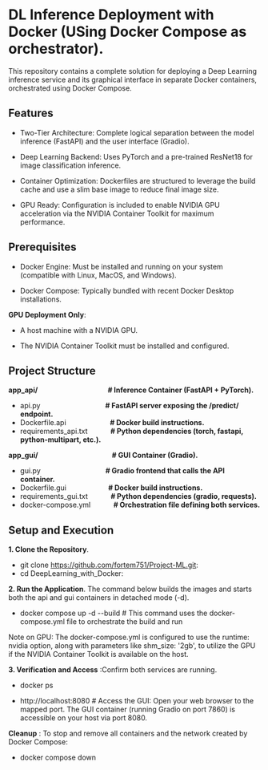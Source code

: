 # DL Inference Deployment with Docker (USing Docker Compose as orchestrator).

This repository contains a complete solution for deploying a Deep Learning inference service and its graphical interface in separate Docker containers, orchestrated using Docker Compose.

## Features

- Two-Tier Architecture: Complete logical separation between the model inference (FastAPI) and the user interface (Gradio).

- Deep Learning Backend: Uses PyTorch and a pre-trained ResNet18 for image classification inference.

- Container Optimization: Dockerfiles are structured to leverage the build cache and use a slim base image to reduce final image size.

- GPU Ready: Configuration is included to enable NVIDIA GPU acceleration via the NVIDIA Container Toolkit for maximum performance.

## Prerequisites

- Docker Engine: Must be installed and running on your system (compatible with Linux, MacOS, and Windows).

- Docker Compose: Typically bundled with recent Docker Desktop installations.

**GPU Deployment Only**:

- A host machine with a NVIDIA GPU.

- The NVIDIA Container Toolkit must be installed and configured.


## Project Structure

**app_api/**&emsp;&emsp;&emsp;&emsp;&emsp;&emsp;&emsp;&emsp;&emsp;&emsp;**# Inference Container (FastAPI + PyTorch).**
- api.py&emsp;&emsp;&emsp;&emsp;&emsp;&emsp;&emsp;&emsp;&emsp;                       **# FastAPI server exposing the /predict/ endpoint.**
- Dockerfile.api&emsp;&emsp;&emsp;&emsp;&emsp;&emsp;               **# Docker build instructions.**
- requirements_api.txt&emsp;&emsp;&emsp;         **# Python dependencies (torch, fastapi, python-multipart, etc.).**

**app_gui/**&emsp;&emsp;&emsp;&emsp;&emsp;&emsp;&emsp;&emsp; &emsp;&emsp;                  **# GUI Container (Gradio).**
- gui.py&emsp;&emsp;&emsp;&emsp;&emsp;&emsp;&emsp;&emsp;&emsp;                       **# Gradio frontend that calls the API container.**
- Dockerfile.gui&emsp;&emsp;&emsp;&emsp;&emsp;&emsp;**# Docker build instructions.**
- requirements_gui.txt&emsp;&emsp;&emsp;         **# Python dependencies (gradio, requests).**
- docker-compose.yml&emsp;&emsp;&emsp;           **# Orchestration file defining both services.**

## Setup and Execution
**1. Clone the Repository**.

- git clone https://github.com/fortem751/Project-ML.git:
- cd DeepLearning_with_Docker:

**2. Run the Application**.
The command below builds the images and starts both the api and gui containers in detached mode (-d).

- docker compose up -d --build # This command uses the docker-compose.yml file to orchestrate the build and run

Note on GPU: The docker-compose.yml is configured to use the runtime: nvidia option, along with parameters like shm_size: '2gb', to utilize the GPU if the NVIDIA Container Toolkit is available on the host.

**3. Verification and Access** :Confirm both services are running.

- docker ps

- http://localhost:8080 # Access the GUI: Open your web browser to the mapped port. The GUI container (running Gradio on port 7860) is accessible on your host via port 8080.

**Cleanup** : To stop and remove all containers and the network created by Docker Compose:

- docker compose down